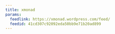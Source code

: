 ```yaml
---
title: xmonad
params:
  feedlink: https://xmonad.wordpress.com/feed/
  feedid: 41cd307c92092eda50bb9e71b20ad899
---
```

